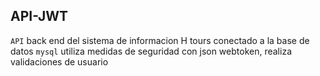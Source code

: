 ## API-JWT
`API` back end del sistema de informacion H tours conectado a la base de datos `mysql` utiliza medidas de seguridad con json webtoken, realiza validaciones de usuario
